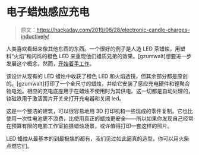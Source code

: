 # 电子蜡烛感应充电

> 原文：<https://hackaday.com/2019/06/28/electronic-candle-charges-inductively/>

人类喜欢看起来像其他东西的东西。一个很好的例子是人造 LED 茶蜡烛，用塑料“火焰”和闪烁的橙色 LED 来重现他们蜡质兄弟的效果。[gzumwalt]想要进一步发展这个概念，然而，[开始着手工作](https://www.instructables.com/id/Inductive-Candle/)。

该设计从现有的 LED 蜡烛中收获了橙色 LED 和火焰透镜，但其余部分都是原创的。[gzumwalt]打印了一个全尺寸的蜡烛，并给它安装了感应充电硬件和锂聚合物电池。相应的充电底座用于在蜡烛不使用时为其供电。这一切都是自动处理的，钕磁铁用于激活簧片开关来打开充电器和关闭 led。

这是一个整洁的建筑，可以很容易地用 3D 打印机和一些现成的零件复制。它也比使用一次性电池更不浪费，比使用真正的蜡烛更安全——所以如果你发现自己经常在预算有限的电影工作室拍摄蜡烛场景，或许值得打印一套这样的照片。

LED 蜡烛从最基本的到最极端的都有，我们见过如此逼真的造型，你可以用火柴点燃它们。